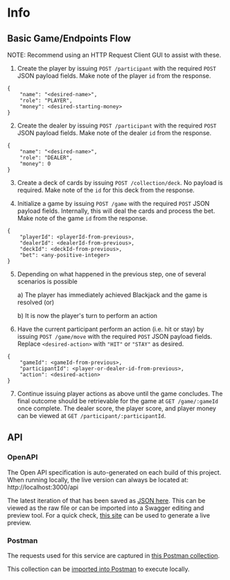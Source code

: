 # Info


## Basic Game/Endpoints Flow

NOTE: Recommend using an HTTP Request Client GUI to assist with these.

1. Create the player by issuing `POST /participant` with the required `POST` JSON payload
fields. Make note of the player `id` from the response.
```
{
    "name": "<desired-name>",
    "role": "PLAYER",
    "money": <desired-starting-money>
}
```

2. Create the dealer by issuing `POST /participant` with the required `POST` JSON payload
fields. Make note of the dealer `id` from the response.
```
{
    "name": "<desired-name>",
    "role": "DEALER",
    "money": 0
}
```

3. Create a deck of cards by issuing `POST /collection/deck`. No payload is required.
Make note of the `id` for this deck from the response.

4. Initialize a game by issuing `POST /game` with the required `POST` JSON payload
fields. Internally, this will deal the cards and process the bet. Make note of
the game `id` from the response.
```
{
    "playerId": <playerId-from-previous>,
    "dealerId": <dealerId-from-previous>,
    "deckId": <deckId-from-previous>,
    "bet": <any-positive-integer>
}
```

5. Depending on what happened in the previous step, one of several scenarios
is possible

    a) The player has immediately achieved Blackjack and the game is resolved (or)

    b) It is now the player's turn to perform an action

6. Have the current participant perform an action (i.e. hit or stay) by issuing
`POST /game/move` with the required `POST` JSON payload fields. Replace
`<desired-action>` with `"HIT"` or `"STAY"` as desired.
```
{
    "gameId": <gameId-from-previous>,
    "participantId": <player-or-dealer-id-from-previous>,
    "action": <desired-action>
}
```

7. Continue issuing player actions as above until the game concludes. The final
outcome should be retrievable for the game at `GET /game/:gameId` once complete.
The dealer score, the player score, and player money can be viewed at
`GET /participant/:participantId`.

## API

### OpenAPI

The Open API specification is auto-generated on each build of this project.
When running locally, the live version can always be located
at: http://localhost:3000/api

The latest iteration of that has been saved as [JSON here](api/open_api.json).
This can be viewed as the raw file or can be imported into a Swagger editing
and preview tool. For a quick check, [this site](https://editor.swagger.io/)
can be used to generate a live preview.

### Postman

The requests used for this service are captured in
[this Postman collection](api/blackjack_game_collection.postman_collection.json).

This collection can be [imported into Postman](https://learning.postman.com/docs/getting-started/importing-and-exporting-data/#importing-data-into-postman) to
execute locally.

